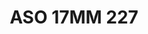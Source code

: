 ---
title: ASO 17MM 227
date: 
draft: false

# descripcion
description : Anillo de plata 925.

materials: Plata 942

color: 

dimensions: 17mm diámetro

code: 05-23-1616

type: "Anillos"

categories: []

price: $9.810,00

price_eftvo: $8.340,00

# Images
# first image will be shown in the product page
images:
  # - image: "images/path_to_image"
  # La ubicacion de las imagenes es imagenes/Anillos/Anillos.Solo Plata/05-23-1616-aso-17mm-227
  - image: "./images/anillos/solo_plata/05-23-1616-aso-17mm-227.jpg"
---